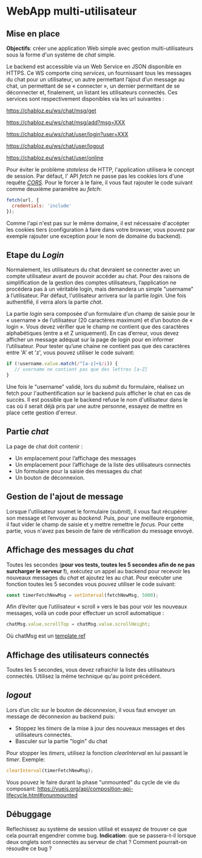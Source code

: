 # WebApp multi-utilisateur 

## Mise en place

**Objectifs**: créer une application Web simple avec gestion multi-utilisateurs sous la forme d'un système de *chat* simple.

Le backend est accessible via un Web Service en JSON disponible en HTTPS. Ce WS comporte cinq *services*, un fournissant tous les messages du chat pour un utilisateur, un autre permettant l’ajout d’un message au chat, un permettant de se « connecter », un dernier permettant de se déconnecter et, finalement, un listant les utilisateurs connectés. Ces services sont respectivement disponibles via les url suivantes : 

https://chabloz.eu/ws/chat/msg/get

https://chabloz.eu/ws/chat/msg/add?msg=XXX 

https://chabloz.eu/ws/chat/user/login?user=XXX

https://chabloz.eu/ws/chat/user/logout

https://chabloz.eu/ws/chat/user/online


Pour éviter le problème *stateless* de HTTP, l'application utilisera le concept de session. Par défaut, l' API *fetch* ne passe pas les cookies lors d'une requête [*CORS*](https://fr.wikipedia.org/wiki/Cross-origin_resource_sharing). Pour le forcer à le faire, il vous faut rajouter le code suivant comme deuxième paramètre au *fetch*:
```js
fetch(url, {
  credentials: 'include'
});
```

Comme l'api n'est pas sur le même domaine, il est nécessaire d'accépter les cookies tiers (configuration à faire dans votre browser, vous pouvez par exemple rajouter une exception pour le nom de domaine du backend). 

## Etape du *Login*

Normalement, les utilisateurs du chat devraient se connecter avec un compte utilisateur avant de pouvoir accéder au chat. Pour des raisons de simplification de la gestion des comptes utilisateurs, l’application ne procédera pas à un véritable login, mais demandera un simple "username" à l’utilisateur.
Par défaut, l'utilisateur arrivera sur la partie *login*. Une fois authentifié, il verra alors la partie *chat*.

La partie *login* sera composée d'un formulaire d’un champ de saisie pour le « username » de l’utilisateur (20 caractères maximum) et d’un bouton de « login ».
Vous devez vérifier que le champ ne contient que des caractères alphabétiques (entre a et Z uniquement). En cas d’erreur, vous devez afficher un message adéquat sur la page de login pour en informer l’utilisateur. Pour tester qu’une chaine ne contient pas que des caractères entre 'A' et 'z', vous pouvez utiliser le code suivant:

```js
if (!username.value.match(/^[a-z]+$/i)) { 
   // username ne contient pas que des lettres [a-Z]
}
```
 
 Une fois le "username" validé, lors du *submit* du formulaire, réalisez un fetch pour l'authentification sur le backend puis afficher le chat en cas de succès.
 Il est possible que le backend refuse le nom d'utilisateur dans le cas où il serait déjà pris par une autre personne, essayez de mettre en place cette gestion d'erreur.

##  Partie *chat*

La page de chat doit contenir :
- Un emplacement pour l’affichage des messages
- Un emplacement pour l’affichage de la liste des utilisateurs connectés
- Un formulaire pour la saisie des messages du chat
- Un bouton de déconnexion.

## Gestion de l'ajout de message

Lorsque l'utilisateur soumet le formulaire (*submit*), il vous faut récupérer son message et l’envoyer au *backend*. Puis, pour une meilleure ergonomie, il faut vider le champ de saisie et y mettre remettre le *focus*.
Pour cette partie, vous n'avez pas besoin de faire de vérification du message envoyé. 

## Affichage des messages du *chat*

Toutes les secondes (**pour vos tests, toutes les 5 secondes afin de ne pas surcharger le serveur !**), exécutez un appel au backend pour recevoir les nouveaux messages du *chat* et ajoutez les au chat. Pour exécuter une fonction toutes les 5 secondes vous pouvez utiliser le code suivant:

```js
const timerFetchNewMsg = setInterval(fetchNewMsg, 5000); 
``` 

Afin d’éviter que l’utilisateur « scroll » vers le bas pour voir les nouveaux messages, voilà un code pour effectuer un scroll automatique : 

```js
chatMsg.value.scrollTop = chatMsg.value.scrollHeight;
```

Où chatMsg est un [template ref](https://vuejs.org/guide/essentials/template-refs.html#template-refs)


## Affichage des utilisateurs connectés

Toutes les 5 secondes, vous devez rafraichir la liste des utilisateurs connectés. Utilisez la même technique qu'au point précédent.

## *logout*

Lors d’un clic sur le bouton de déconnexion, il vous faut envoyer un message de déconnexion au backend puis: 

- Stoppez les *timers* de la mise à jour des nouveaux messages et des utilisateurs connectés.
- Basculer sur la partie "login" du chat

Pour stopper les *timers*, utilisez la fonction *clearInterval* en lui passant le *timer*. Exemple:

```js
clearInterval(timerFetchNewMsg); 
```

Vous pouvez le faire durant la phase "unmounted" du cycle de vie du composant: https://vuejs.org/api/composition-api-lifecycle.html#onunmounted

## Débuggage

Reflechissez au système de session utilisé et essayez de trouver ce que cela pourrait engendrer comme bug. **Indication**: que se passera-t-il lorsque deux onglets sont connectés au serveur de chat ? Comment pourrait-on résoudre ce bug ?
